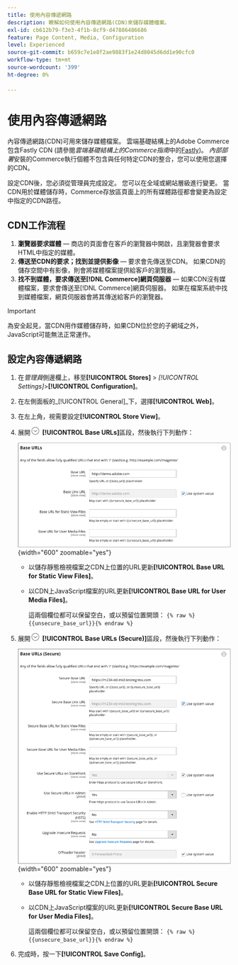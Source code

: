 ```yaml
---
title: 使用內容傳遞網路
description: 瞭解如何使用內容傳遞網路(CDN)來儲存媒體檔案。
exl-id: cb612b79-f3e3-4f1b-8cf9-d47886486686
feature: Page Content, Media, Configuration
level: Experienced
source-git-commit: b659c7e1e8f2ae9883f1e24d8045d6dd1e90cfc0
workflow-type: tm+mt
source-wordcount: '399'
ht-degree: 0%

---
```


# 使用內容傳遞網路

內容傳遞網路(CDN)可用來儲存媒體檔案。 雲端基礎結構上的Adobe Commerce包含Fastly CDN (請參閱&#x200B;_雲端基礎結構上的Commerce指南_&#x200B;中的[Fastly](https://experienceleague.adobe.com/docs/commerce-cloud-service/user-guide/cdn/fastly.html))。 _內部部署_&#x200B;安裝的Commerce執行個體不包含與任何特定CDN的整合，您可以使用您選擇的CDN。

設定CDN後，您必須從管理員完成設定。 您可以在全域或網站層級進行變更。 當CDN用於媒體儲存時，Commerce存放區頁面上的所有媒體路徑都會變更為設定中指定的CDN路徑。

## CDN工作流程

1. **瀏覽器要求媒體** — 商店的頁面會在客戶的瀏覽器中開啟，且瀏覽器會要求HTML中指定的媒體。
1. **傳送至CDN的要求；找到並提供影像** — 要求會先傳送至CDN。 如果CDN的儲存空間中有影像，則會將媒體檔案提供給客戶的瀏覽器。
1. **找不到媒體，要求傳送至[!DNL Commerce]網頁伺服器** — 如果CDN沒有媒體檔案，要求會傳送至[!DNL Commerce]網頁伺服器。 如果在檔案系統中找到媒體檔案，網頁伺服器會將其傳送給客戶的瀏覽器。

>[!IMPORTANT]
>
>為安全起見，當CDN用作媒體儲存時，如果CDN位於您的子網域之外，JavaScript可能無法正常運作。

## 設定內容傳遞網路

1. 在&#x200B;_管理員_&#x200B;側邊欄上，移至&#x200B;**[!UICONTROL Stores]** > _[!UICONTROL Settings]_>**[!UICONTROL Configuration]**。

1. 在左側面板的&#x200B;_[!UICONTROL General]_下，選擇&#x200B;**[!UICONTROL Web]**。

1. 在左上角，視需要設定&#x200B;**[!UICONTROL Store View]**。

1. 展開![展開選取器](../assets/icon-display-expand.png) **[!UICONTROL Base URLs]**&#x200B;區段，然後執行下列動作：

   ![一般設定 — 網頁基底URL](./assets/web-base-urls.png){width="600" zoomable="yes"}

   - 以儲存靜態檢視檔案之CDN上位置的URL更新&#x200B;**[!UICONTROL Base URL for Static View Files]**。

   - 以CDN上JavaScript檔案的URL更新&#x200B;**[!UICONTROL Base URL for User Media Files]**。

     這兩個欄位都可以保留空白，或以預留位置開頭： `{% raw %}{{unsecure_base_url}}{% endraw %}`

1. 展開![展開選取器](../assets/icon-display-expand.png) **[!UICONTROL Base URLs (Secure)]**&#x200B;區段，然後執行下列動作：

   ![一般設定 — Web基底URL （安全）](./assets/web-base-urls-secure.png){width="600" zoomable="yes"}

   - 以儲存靜態檢視檔案之CDN上位置的URL更新&#x200B;**[!UICONTROL Secure Base URL for Static View Files]**。

   - 以CDN上JavaScript檔案的URL更新&#x200B;**[!UICONTROL Secure Base URL for User Media Files]**。

     這兩個欄位都可以保留空白，或以預留位置開頭： `{% raw %}{{unsecure_base_url}}{% endraw %}`

1. 完成時，按一下&#x200B;**[!UICONTROL Save Config]**。
